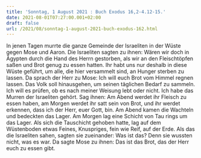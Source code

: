 ```yaml
---
title: 'Sonntag, 1 August 2021 : Buch Exodus 16,2-4.12-15.'
date: 2021-08-01T07:27:00.001+02:00
draft: false
url: /2021/08/sonntag-1-august-2021-buch-exodus-162.html
---
```


In jenen Tagen murrte die ganze Gemeinde der Israeliten in der Wüste gegen Mose und Aaron. Die Israeliten sagten zu ihnen: Wären wir doch in Ägypten durch die Hand des Herrn gestorben, als wir an den Fleischtöpfen saßen und Brot genug zu essen hatten. Ihr habt uns nur deshalb in diese Wüste geführt, um alle, die hier versammelt sind, an Hunger sterben zu lassen. Da sprach der Herr zu Mose: Ich will euch Brot vom Himmel regnen lassen. Das Volk soll hinausgehen, um seinen täglichen Bedarf zu sammeln. Ich will es prüfen, ob es nach meiner Weisung lebt oder nicht. Ich habe das Murren der Israeliten gehört. Sag ihnen: Am Abend werdet ihr Fleisch zu essen haben, am Morgen werdet ihr satt sein von Brot, und ihr werdet erkennen, dass ich der Herr, euer Gott, bin. Am Abend kamen die Wachteln und bedeckten das Lager. Am Morgen lag eine Schicht von Tau rings um das Lager. Als sich die Tauschicht gehoben hatte, lag auf dem Wüstenboden etwas Feines, Knuspriges, fein wie Reif, auf der Erde. Als das die Israeliten sahen, sagten sie zueinander: Was ist das? Denn sie wussten nicht, was es war. Da sagte Mose zu ihnen: Das ist das Brot, das der Herr euch zu essen gibt.